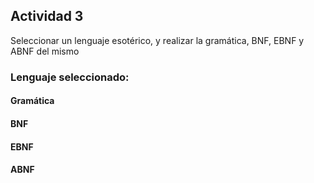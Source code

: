 ## Actividad 3

Seleccionar un lenguaje esotérico, y realizar la gramática, BNF, EBNF y ABNF del mismo

### Lenguaje seleccionado: 

#### Gramática

#### BNF

#### EBNF

#### ABNF

